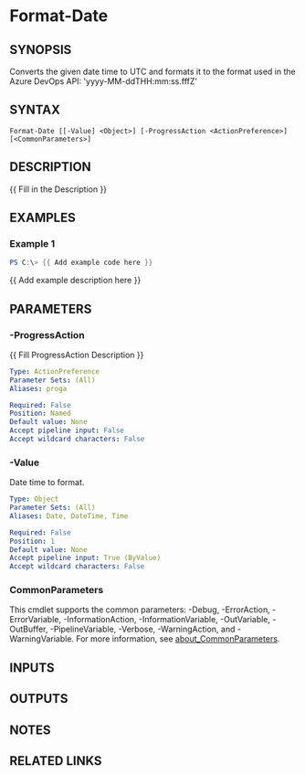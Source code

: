 ﻿---
external help file: AzureDevOpsApi-help.xml
Module Name: AzureDevOpsApi
online version:
schema: 2.0.0
---

# Format-Date

## SYNOPSIS
Converts the given date time to UTC and formats it to the format used in the Azure DevOps API:
'yyyy-MM-ddTHH:mm:ss.fffZ'

## SYNTAX

```
Format-Date [[-Value] <Object>] [-ProgressAction <ActionPreference>] [<CommonParameters>]
```

## DESCRIPTION
{{ Fill in the Description }}

## EXAMPLES

### Example 1
```powershell
PS C:\> {{ Add example code here }}
```

{{ Add example description here }}

## PARAMETERS

### -ProgressAction
{{ Fill ProgressAction Description }}

```yaml
Type: ActionPreference
Parameter Sets: (All)
Aliases: proga

Required: False
Position: Named
Default value: None
Accept pipeline input: False
Accept wildcard characters: False
```

### -Value
Date time to format.

```yaml
Type: Object
Parameter Sets: (All)
Aliases: Date, DateTime, Time

Required: False
Position: 1
Default value: None
Accept pipeline input: True (ByValue)
Accept wildcard characters: False
```

### CommonParameters
This cmdlet supports the common parameters: -Debug, -ErrorAction, -ErrorVariable, -InformationAction, -InformationVariable, -OutVariable, -OutBuffer, -PipelineVariable, -Verbose, -WarningAction, and -WarningVariable. For more information, see [about_CommonParameters](http://go.microsoft.com/fwlink/?LinkID=113216).

## INPUTS

## OUTPUTS

## NOTES

## RELATED LINKS
